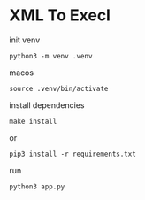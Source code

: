 # XML To Execl

init venv
```
python3 -m venv .venv
```

macos
```
source .venv/bin/activate
```

install dependencies
```
make install
```
or
```
pip3 install -r requirements.txt
```

run
```
python3 app.py
```
